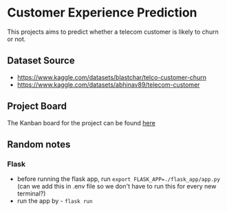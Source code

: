 # Customer Experience Prediction

This projects aims to predict whether a telecom customer is likely to churn or not.

## Dataset Source
* https://www.kaggle.com/datasets/blastchar/telco-customer-churn
* https://www.kaggle.com/datasets/abhinav89/telecom-customer

## Project Board

The Kanban board for the project can be found [here](https://github.com/users/aditya1876/projects/3)


## Random notes
### Flask
* before running the flask app, run `export FLASK_APP=./flask_app/app.py` (can we add this in .env file so we don't have to run this for every new terminal?)
* run the app by - `flask run`


